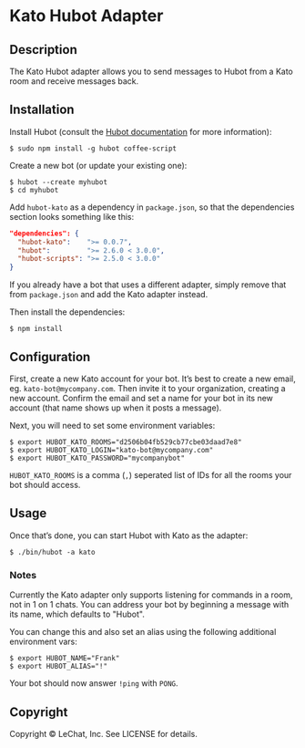 # Kato Hubot Adapter

## Description

The Kato Hubot adapter allows you to send messages to Hubot from a Kato room and receive messages back.

## Installation

Install Hubot (consult the [Hubot documentation](https://github.com/github/hubot/tree/master/docs) for more information):

    $ sudo npm install -g hubot coffee-script

Create a new bot (or update your existing one):

    $ hubot --create myhubot
    $ cd myhubot

Add `hubot-kato` as a dependency in `package.json`, so that the dependencies section looks something like this:

```json
"dependencies": {
  "hubot-kato":    ">= 0.0.7",
  "hubot":         ">= 2.6.0 < 3.0.0",
  "hubot-scripts": ">= 2.5.0 < 3.0.0"
}
```

If you already have a bot that uses a different adapter, simply remove that from `package.json` and add the Kato adapter instead.

Then install the dependencies:

    $ npm install

## Configuration

First, create a new Kato account for your bot. It’s best to create a new email, eg. `kato-bot@mycompany.com`.
Then invite it to your organization, creating a new account. Confirm the email and set a name for your bot in its new account (that name shows up when it posts a message).

Next, you will need to set some environment variables:

    $ export HUBOT_KATO_ROOMS="d2506b04fb529cb77cbe03daad7e8"
    $ export HUBOT_KATO_LOGIN="kato-bot@mycompany.com"
    $ export HUBOT_KATO_PASSWORD="mycompanybot"

`HUBOT_KATO_ROOMS` is a comma (`,`) seperated list of IDs for all the rooms your bot should access.

## Usage

Once that’s done, you can start Hubot with Kato as the adapter:

    $ ./bin/hubot -a kato

### Notes

Currently the Kato adapter only supports listening for commands in a room, not in 1 on 1 chats.
You can address your bot by beginning a message with its name, which defaults to "Hubot".

You can change this and also set an alias using the following additional environment vars:

    $ export HUBOT_NAME="Frank"
    $ export HUBOT_ALIAS="!"

Your bot should now answer `!ping` with `PONG`.

## Copyright

Copyright &copy; LeChat, Inc. See LICENSE for details.
